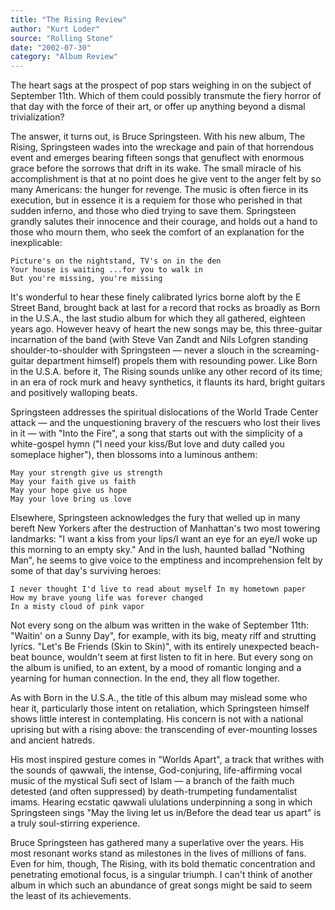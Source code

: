 ```yaml
---
title: "The Rising Review"
author: "Kurt Loder"
source: "Rolling Stone"
date: "2002-07-30"
category: "Album Review"
---
```


The heart sags at the prospect of pop stars weighing in on the subject of September 11th. Which of them could possibly transmute the fiery horror of that day with the force of their art, or offer up anything beyond a dismal trivialization?

The answer, it turns out, is Bruce Springsteen. With his new album, The Rising, Springsteen wades into the wreckage and pain of that horrendous event and emerges bearing fifteen songs that genuflect with enormous grace before the sorrows that drift in its wake. The small miracle of his accomplishment is that at no point does he give vent to the anger felt by so many Americans: the hunger for revenge. The music is often fierce in its execution, but in essence it is a requiem for those who perished in that sudden inferno, and those who died trying to save them. Springsteen grandly salutes their innocence and their courage, and holds out a hand to those who mourn them, who seek the comfort of an explanation for the inexplicable:

```
Picture's on the nightstand, TV's on in the den
Your house is waiting ...for you to walk in
But you're missing, you're missing
```

It's wonderful to hear these finely calibrated lyrics borne aloft by the E Street Band, brought back at last for a record that rocks as broadly as Born in the U.S.A., the last studio album for which they all gathered, eighteen years ago. However heavy of heart the new songs may be, this three-guitar incarnation of the band (with Steve Van Zandt and Nils Lofgren standing shoulder-to-shoulder with Springsteen — never a slouch in the screaming-guitar department himself) propels them with resounding power. Like Born in the U.S.A. before it, The Rising sounds unlike any other record of its time; in an era of rock murk and heavy synthetics, it flaunts its hard, bright guitars and positively walloping beats.

Springsteen addresses the spiritual dislocations of the World Trade Center attack — and the unquestioning bravery of the rescuers who lost their lives in it — with "Into the Fire", a song that starts out with the simplicity of a white-gospel hymn ("I need your kiss/But love and duty called you someplace higher"), then blossoms into a luminous anthem:

```
May your strength give us strength
May your faith give us faith
May your hope give us hope
May your love bring us love
```

Elsewhere, Springsteen acknowledges the fury that welled up in many bereft New Yorkers after the destruction of Manhattan's two most towering landmarks: "I want a kiss from your lips/I want an eye for an eye/I woke up this morning to an empty sky." And in the lush, haunted ballad "Nothing Man", he seems to give voice to the emptiness and incomprehension felt by some of that day's surviving heroes:

```
I never thought I'd live to read about myself In my hometown paper
How my brave young life was forever changed
In a misty cloud of pink vapor
```

Not every song on the album was written in the wake of September 11th: "Waitin' on a Sunny Day", for example, with its big, meaty riff and strutting lyrics. "Let's Be Friends (Skin to Skin)", with its entirely unexpected beach- beat bounce, wouldn't seem at first listen to fit in here. But every song on the album is unified, to an extent, by a mood of romantic longing and a yearning for human connection. In the end, they all flow together.

As with Born in the U.S.A., the title of this album may mislead some who hear it, particularly those intent on retaliation, which Springsteen himself shows little interest in contemplating. His concern is not with a national uprising but with a rising above: the transcending of ever-mounting losses and ancient hatreds.

His most inspired gesture comes in "Worlds Apart", a track that writhes with the sounds of qawwali, the intense, God-conjuring, life-affirming vocal music of the mystical Sufi sect of Islam — a branch of the faith much detested (and often suppressed) by death-trumpeting fundamentalist imams. Hearing ecstatic qawwali ululations underpinning a song in which Springsteen sings "May the living let us in/Before the dead tear us apart" is a truly soul-stirring experience.

Bruce Springsteen has gathered many a superlative over the years. His most resonant works stand as milestones in the lives of millions of fans. Even for him, though, The Rising, with its bold thematic concentration and penetrating emotional focus, is a singular triumph. I can't think of another album in which such an abundance of great songs might be said to seem the least of its achievements.
